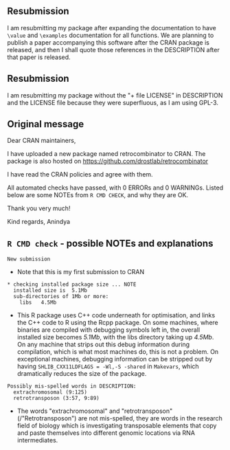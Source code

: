 ## Resubmission

I am resubmitting my package after expanding the documentation to have `\value`
and `\examples` documentation for all functions. We are planning to publish a
paper accompanying this software after the CRAN package is released, and then I
shall quote those references in the DESCRIPTION after that paper is released.

## Resubmission

I am resubmitting my package without the "+ file LICENSE" in DESCRIPTION and the
LICENSE file because they were superfluous, as I am using GPL-3.

## Original message

Dear CRAN maintainers,

I have uploaded a new package named retrocombinator to CRAN. The package is also
hosted on https://github.com/drostlab/retrocombinator

I have read the CRAN policies and agree with them.

All automated checks have passed, with 0 ERRORs and 0 WARNINGs. Listed
below are some NOTEs from `R CMD CHECK`, and why they are OK.

Thank you very much!

Kind regards,
Anindya

## `R CMD check` - possible NOTEs and explanations

```
New submission
```

* Note that this is my first submission to CRAN

```
* checking installed package size ... NOTE
  installed size is  5.1Mb
  sub-directories of 1Mb or more:
    libs   4.5Mb
```

* This R package uses C++ code underneath for optimisation, and links the C++
  code to R using the Rcpp package. On some machines, where binaries are
  compiled with debugging symbols left in, the overall installed size becomes
  *5.1Mb*, with the libs directory taking up *4.5Mb*. On any machine that strips
  out this debug information during compilation, which is what most machines do,
  this is not a problem. On exceptional machines, debugging information can be
  stripped out by having `SHLIB_CXX11LDFLAGS = -Wl,-S -shared` in `Makevars`,
  which dramatically reduces the size of the package.

```
Possibly mis-spelled words in DESCRIPTION:
  extrachromosomal (9:125)
  retrotransposon (3:57, 9:89)
```

* The words "extrachromosomal" and "retrotransposon" (/"Retrotransposon") are
  not mis-spelled, they are words in the research field of biology which is
  investigating transposable elements that copy and paste themselves into
  different genomic locations via RNA intermediates.
